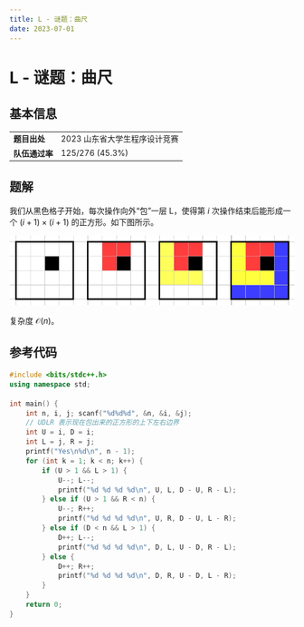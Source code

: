 ```yaml
---
title: L - 谜题：曲尺
date: 2023-07-01
---
```


# L - 谜题：曲尺

## 基本信息

<table>
<tr>
<td><b>题目出处</b></td><td>2023 山东省大学生程序设计竞赛</td>
</tr>
<tr>
<td><b>队伍通过率</b></td><td>125/276 (45.3%)</td>
</tr>
</table>

## 题解

我们从黑色格子开始，每次操作向外“包”一层 L，使得第 $i$ 次操作结束后能形成一个 $(i + 1) \times (i + 1)$ 的正方形。如下图所示。

![l.png](l.png)

复杂度 $\mathcal{O}(n)$。

## 参考代码

```c++ linenums="1"
#include <bits/stdc++.h>
using namespace std;

int main() {
    int n, i, j; scanf("%d%d%d", &n, &i, &j);
    // UDLR 表示现在包出来的正方形的上下左右边界
    int U = i, D = i;
    int L = j, R = j;
    printf("Yes\n%d\n", n - 1);
    for (int k = 1; k < n; k++) {
        if (U > 1 && L > 1) {
            U--; L--;
            printf("%d %d %d %d\n", U, L, D - U, R - L);
        } else if (U > 1 && R < n) {
            U--; R++;
            printf("%d %d %d %d\n", U, R, D - U, L - R);
        } else if (D < n && L > 1) {
            D++; L--;
            printf("%d %d %d %d\n", D, L, U - D, R - L);
        } else {
            D++; R++;
            printf("%d %d %d %d\n", D, R, U - D, L - R);
        }
    }
    return 0;
}
```

